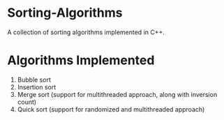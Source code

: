 # Sorting-Algorithms
A collection of sorting algorithms implemented in C++.

# Algorithms Implemented
1. Bubble sort  
2. Insertion sort  
3. Merge sort (support for multithreaded approach, along with inversion count)  
4. Quick sort (support for randomized and multithreaded approach)  
